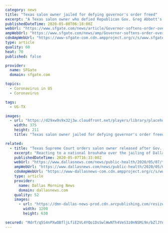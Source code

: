 ```yaml
---
category: news
title: "Texas salon owner jailed for defying governor's order freed"
excerpt: "A Texas salon owner who defied Republican Gov. Greg Abbott's emergency orders and was jailed for keeping her business open walked out free Thursday to cheering supporters after the governor weakened his enforcement of coronavirus safeguards and a court ordered her released."
publishedDateTime: 2020-05-08T06:18:00Z
webUrl: "https://www.sfgate.com/news/article/Governor-softens-order-over-jailed-Texas-hair-15253674.php"
ampWebUrl: "https://www.sfgate.com/news/amp/Governor-softens-order-over-jailed-Texas-hair-15253674.php"
cdnAmpWebUrl: "https://www-sfgate-com.cdn.ampproject.org/c/s/www.sfgate.com/news/amp/Governor-softens-order-over-jailed-Texas-hair-15253674.php"
type: article
quality: 60
heat: 70
published: false

provider:
  name: SFGate
  domain: sfgate.com

topics:
  - Coronavirus in US
  - Coronavirus

tags:
  - US-TX

images:
  - url: "https://d29xw9s9x32j3w.cloudfront.net/players/library/placeholder.png"
    width: 375
    height: 211
    title: "Texas salon owner jailed for defying governor's order freed"

related:
  - title: "Texas Supreme Court orders salon owner released after Gov. Greg Abbott forbids putting coronavirus scofflaws in jail"
    excerpt: "Reacting to a national brouhaha over the jailing of Dallas salon owner Shelley Luther, Gov. Greg Abbott on Thursday rewrote his"
    publishedDateTime: 2020-05-07T16:33:00Z
    webUrl: "https://www.dallasnews.com/news/public-health/2020/05/07/texas-gov-greg-abbott-forbids-putting-hair-salon-operators-other-coronavirus-scofflaws-in-jail/"
    ampWebUrl: "https://www.dallasnews.com/news/public-health/2020/05/07/texas-gov-greg-abbott-forbids-putting-hair-salon-operators-other-coronavirus-scofflaws-in-jail/?outputType=amp"
    cdnAmpWebUrl: "https://www-dallasnews-com.cdn.ampproject.org/c/s/www.dallasnews.com/news/public-health/2020/05/07/texas-gov-greg-abbott-forbids-putting-hair-salon-operators-other-coronavirus-scofflaws-in-jail/?outputType=amp"
    type: article
    provider:
      name: Dallas Morning News
      domain: dallasnews.com
    quality: 52
    images:
      - url: "https://dmn-dallas-news-prod.cdn.arcpublishing.com/resizer/S2K6dYGwIKnZZtG8mCIFT2UKqo8=/1200x630/smart/filters:no_upscale()/arc-anglerfish-arc2-prod-dmn.s3.amazonaws.com/public/XSYTTHIXNO2FYZLPGIBT35A73Q.jpg"
        width: 1200
        height: 630

secured: "MdrT/q5S4nPXwOBfljLfiE2VL4YQo1DsSwlWwNTh4VeS3z0nNSMi9n/bZlJYnbflnSqIAq9QSQ9tZsJVzc617f1joc2lQIqGmtSa2g3cCt3K+u8zZfj7LqoLkXRBIQdT32tsJjyW1vqeUiladVFgzCXvhTquebCRb7Lh9FcoKCVJgU5O9lUMiUu6dBYEfCjmGKZ7kmuHn7IwKEf85hQPLFeMTxsJ1pUuCGIap+N05LLyTgLl15U+GFriRlsixdEE8rzop9SWnKFSDygFgGJI63ox2NpXOIWzPV/zGwlBfQtuHrb9Qmyhe5p9rMjbMF7YQ3icLe3qrVJ6DHohSzxORhlXrMSdqr1PXiVhxW7cfsXVLO10pItLGgfD3xMg2tsIsk5gm1gk5cFvwkF/dE4TZhmfa9wd3dxJnfq5riGbdZuUbvzcQDAJJaoqOMHXwnnBpgHTrf88bF0X4QG27ehnZpXT9XznpVH0KTHx5PGtvPA=;OKC0jZVNAopNb2ZPKrcyNA=="
---
```


